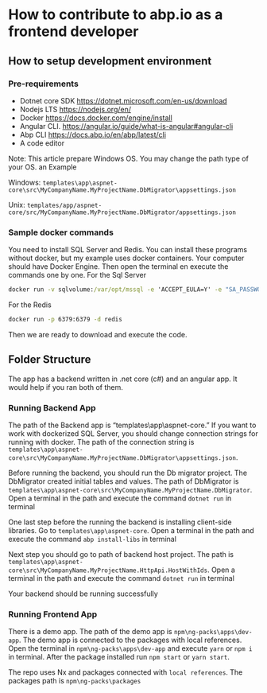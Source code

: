 # How to contribute to abp.io as a frontend developer

## How to setup development environment

### Pre-requirements

- Dotnet core SDK https://dotnet.microsoft.com/en-us/download
- Nodejs LTS https://nodejs.org/en/
- Docker https://docs.docker.com/engine/install
- Angular CLI. https://angular.io/guide/what-is-angular#angular-cli
- Abp CLI https://docs.abp.io/en/abp/latest/cli
- A code editor

Note: This article prepare Windows OS. You may change the path type of your OS. an Example

Windows: `templates\app\aspnet-core\src\MyCompanyName.MyProjectName.DbMigrator\appsettings.json`

Unix: `templates/app/aspnet-core/src/MyCompanyName.MyProjectName.DbMigrator/appsettings.json`

### Sample docker commands

You need to install SQL Server and Redis. You can install these programs without docker, but my example uses docker containers. Your computer should have Docker Engine. Then open the terminal en execute the commands one by one.
For the Sql Server

```cmd
docker run -v sqlvolume:/var/opt/mssql -e 'ACCEPT_EULA=Y' -e "SA_PASSWORD=yourpassword" -p 1433:1433 -d mcr.microsoft.com/mssql/server:2019-CU3-ubuntu-18.04
```

For the Redis

```cmd
docker run -p 6379:6379 -d redis
```

Then we are ready to download and execute the code.

## Folder Structure

The app has a backend written in .net core (c#) and an angular app. It would help if you ran both of them.

### Running Backend App

The path of the Backend app is “templates\app\aspnet-core.” If you want to work with dockerized SQL Server, you should change connection strings for running with docker. The path of the connection string is
`templates\app\aspnet-core\src\MyCompanyName.MyProjectName.DbMigrator\appsettings.json`.

Before running the backend, you should run the Db migrator project. The DbMigrator created initial tables and values. The path of DbMigrator is `templates\app\aspnet-core\src\MyCompanyName.MyProjectName.DbMigrator`. Open a terminal in the path and execute the command `dotnet run` in terminal

One last step before the running the backend is installing client-side libraries. Go to `templates\app\aspnet-core`. Open a terminal in the path and execute the command `abp install-libs` in terminal

Next step you should go to path of backend host project. The path is `templates\app\aspnet-core\src\MyCompanyName.MyProjectName.HttpApi.HostWithIds`. Open a terminal in the path and execute the command `dotnet run` in terminal

Your backend should be running successfully

### Running Frontend App

There is a demo app. The path of the demo app is `npm\ng-packs\apps\dev-app`. The demo app is connected to the packages with local references. Open the terminal in `npm\ng-packs\apps\dev-app` and execute `yarn` or `npm i` in terminal. After the package installed run `npm start` or `yarn start`.

The repo uses Nx and packages connected with `local references`. The packages path is `npm\ng-packs\packages`
